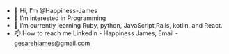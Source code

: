 - 👋 Hi, I’m @Happiness-James
- 👀 I’m interested in Programming
- 🌱 I’m currently learning Ruby, python, JavaScript,Rails, kotlin, and React.
- 📫 How to reach me LinkedIn - Happiness James, Email - gesarehjames@gmail.com

<!---
Happiness-James/Happiness-James is a ✨ special ✨ repository because its `README.md` (this file) appears on your GitHub profile.
You can click the Preview link to take a look at your changes.
--->
